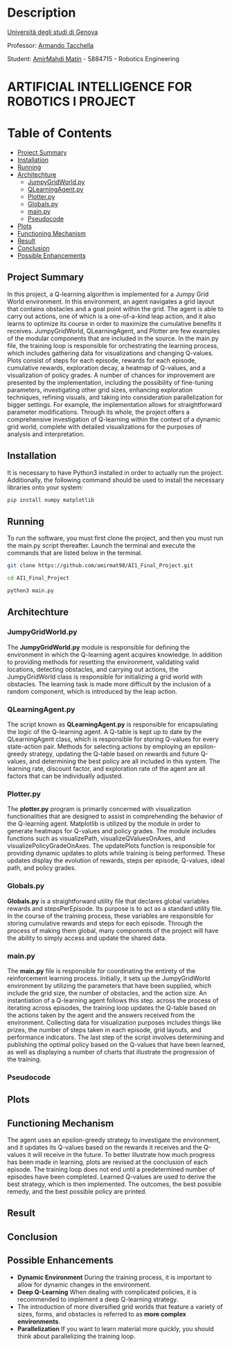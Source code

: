 # Description
[Università degli studi di Genova](https://unige.it/en/ "University of Genova")

Professor: [Armando Tacchella]("Armando.Tacchella@unige.it" "Armando Tacchella")

Student: [AmirMahdi Matin](https://github.com/amirmat98 "AmirMahdi Matin")  - 5884715 - Robotics Engineering 

# ARTIFICIAL INTELLIGENCE FOR ROBOTICS I PROJECT

# Table of Contents
- [Project Summary](#Project-Summary)
- [Installation](#Installation)
- [Running](#Running)
- [Architechture](#Architechture)
    - [JumpyGridWorld.py](##JumpyGridWorld.py)
    - [QLearningAgent.py](##QLearningAgent.py)
    - [Plotter.py](##Plotter.py)
    - [Globals.py](##Globals.py)
    - [main.py](##main.py)
    - [Pseudocode](##Pseudocode)
- [Plots](#Plots)
- [Functioning Mechanism](#Functioning-Mechanism)
- [Result](#Result)
- [Conclusion](#Conclusion)
- [Possible Enhancements](#Possible-Enhancements)



## Project Summary

In this project, a Q-learning algorithm is implemented for a Jumpy Grid World environment. In this environment, an agent navigates a grid layout that contains obstacles and a goal point within the grid. The agent is able to carry out actions, one of which is a one-of-a-kind leap action, and it also learns to optimize its course in order to maximize the cumulative benefits it receives. JumpyGridWorld, QLearningAgent, and Plotter are few examples of the modular components that are included in the source. In the main.py file, the training loop is responsible for orchestrating the learning process, which includes gathering data for visualizations and changing Q-values. Plots consist of steps for each episode, rewards for each episode, cumulative rewards, exploration decay, a heatmap of Q-values, and a visualization of policy grades. A number of chances for improvement are presented by the implementation, including the possibility of fine-tuning parameters, investigating other grid sizes, enhancing exploration techniques, refining visuals, and taking into consideration parallelization for bigger settings. For example, the implementation allows for straightforward parameter modifications. Through its whole, the project offers a comprehensive investigation of Q-learning within the context of a dynamic grid world, complete with detailed visualizations for the purposes of analysis and interpretation.

## Installation

It is necessary to have Python3 installed in order to actually run the project. Additionally, the following command should be used to install the necessary libraries onto your system:
```bash
pip install numpy matplotlib
```

## Running

To run the software, you must first clone the project, and then you must run the main.py script thereafter. Launch the terminal and execute the commands that are listed below in the terminal.

```bash
git clone https://github.com/amirmat98/AI1_Final_Project.git
```
```bash
cd AI1_Final_Project
```
```bash
python3 main.py
```

## Architechture

### JumpyGridWorld.py
The **JumpyGridWorld.py** module is responsible for defining the environment in which the Q-learning agent acquires knowledge. In addition to providing methods for resetting the environment, validating valid locations, detecting obstacles, and carrying out actions, the JumpyGridWorld class is responsible for initializing a grid world with obstacles. The learning task is made more difficult by the inclusion of a random component, which is introduced by the leap action.

### QLearningAgent.py
The script known as **QLearningAgent.py** is responsible for encapsulating the logic of the Q-learning agent. A Q-table is kept up to date by the QLearningAgent class, which is responsible for storing Q-values for every state-action pair. Methods for selecting actions by employing an epsilon-greedy strategy, updating the Q-table based on rewards and future Q-values, and determining the best policy are all included in this system. The learning rate, discount factor, and exploration rate of the agent are all factors that can be individually adjusted.

### Plotter.py
The **plotter.py** program is primarily concerned with visualization functionalities that are designed to assist in comprehending the behavior of the Q-learning agent. Matplotlib is utilized by the module in order to generate heatmaps for Q-values and policy grades. The module includes functions such as visualizePath, visualizeQValuesOnAxes, and visualizePolicyGradeOnAxes. The updatePlots function is responsible for providing dynamic updates to plots while training is being performed. These updates display the evolution of rewards, steps per episode, Q-values, ideal path, and policy grades.

### Globals.py
**Globals.py** is a straightforward utility file that declares global variables rewards and stepsPerEpisode. Its purpose is to act as a standard utility file. In the course of the training process, these variables are responsible for storing cumulative rewards and steps for each episode. Through the process of making them global, many components of the project will have the ability to simply access and update the shared data.

### main.py
The **main.py** file is responsible for coordinating the entirety of the reinforcement learning process. Initially, it sets up the JumpyGridWorld environment by utilizing the parameters that have been supplied, which include the grid size, the number of obstacles, and the action size. An instantiation of a Q-learning agent follows this step. across the process of iterating across episodes, the training loop updates the Q-table based on the actions taken by the agent and the answers received from the environment. Collecting data for visualization purposes includes things like prizes, the number of steps taken in each episode, grid layouts, and performance indicators. The last step of the script involves determining and publishing the optimal policy based on the Q-values that have been learned, as well as displaying a number of charts that illustrate the progression of the training.

### Pseudocode

## Plots

## Functioning Mechanism

The agent uses an epsilon-greedy strategy to investigate the environment, and it updates its Q-values based on the rewards it receives and the Q-values it will receive in the future.
To better illustrate how much progress has been made in learning, plots are revised at the conclusion of each episode.
The training loop does not end until a predetermined number of episodes have been completed.
Learned Q-values are used to derive the best strategy, which is then implemented.
The outcomes, the best possible remedy, and the best possible policy are printed.

## Result

## Conclusion


## Possible Enhancements
- **Dynamic Environment** During the training process, it is important to allow for dynamic changes in the environment.
- **Deep Q-Learning** When dealing with complicated policies, it is recommended to implement a deep Q-learning strategy.
- The introduction of more diversified grid worlds that feature a variety of sizes, forms, and obstacles is referred to as **more complex environments**.
- **Parallelization** If you want to learn material more quickly, you should think about parallelizing the training loop.












